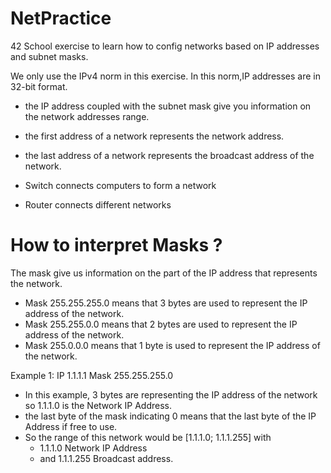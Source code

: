# NetPractice
42 School exercise to learn how to config networks based on IP addresses and subnet masks.

We only use the IPv4 norm in this exercise. In this norm,IP addresses are in 32-bit format.

- the IP address coupled with the subnet mask give you information on the network addresses range.

- the first address of a network represents the network address.
  
- the last address of a network  represents the broadcast address of the network.

- Switch connects computers to form a network

- Router connects different networks

# How to interpret Masks ?

The mask give us information on the part of the IP address that represents the network.

- Mask 255.255.255.0 means that 3 bytes are used to represent the IP address of the network.
- Mask 255.255.0.0 means that 2 bytes are used to represent the IP address of the network.
- Mask 255.0.0.0 means that 1 byte is used to represent the IP address of the network.

Example 1:
IP    1.1.1.1
Mask  255.255.255.0

- In this example, 3 bytes are representing the IP address of the network so 1.1.1.0 is the Network IP Address.
- the last byte of the mask indicating 0 means that the last byte of the IP Address if free to use.
- So the range of this network would be [1.1.1.0; 1.1.1.255] with
  - 1.1.1.0 Network IP Address
  - and 1.1.1.255 Broadcast address.


